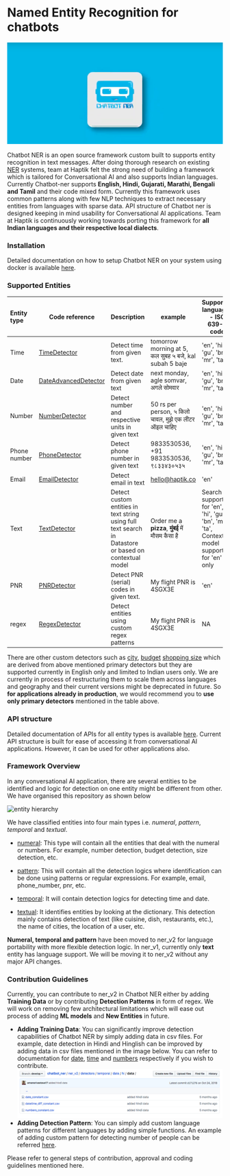 # Named Entity Recognition for chatbots

![chatbotner logo](docs/images/chatbotner_logo.png)

Chatbot NER is an open source framework custom built to supports entity recognition in text messages. After doing
thorough research on existing [NER](https://en.wikipedia.org/wiki/Named-entity_recognition) systems, team at Haptik felt
the strong need of building a framework which is tailored for Conversational AI and also supports Indian languages.
Currently Chatbot-ner supports **English, Hindi, Gujarati, Marathi, Bengali and Tamil** and their code mixed form.
Currently this framework uses common patterns along with few NLP techniques to extract necessary entities from languages
with sparse data. API structure of Chatbot ner is designed keeping in mind usability for Conversational AI
applications. Team at Haptik is continuously working towards porting this framework for **all Indian languages and their
respective local dialects**.

### **Installation**
Detailed documentation on how to setup Chatbot NER on your system using docker is available [here](docs/install.md).

### **Supported Entities**

| Entity type   | Code reference       | Description                              | example                           | Supported languages - **ISO 639-1** code |
| :------------ | -------------------- | :--------------------------------------- | --------------------------------- | ---------------------------------------- |
| Time          | [TimeDetector](https://github.com/hellohaptik/chatbot_ner/tree/develop/ner_v2/detectors/temporal/time) | Detect time from given text. | tomorrow morning at 5, कल सुबह ५ बजे, kal subah 5 baje | 'en', 'hi', 'gu', 'bn', 'mr', 'ta' |
| Date          | [DateAdvancedDetector](https://github.com/hellohaptik/chatbot_ner/tree/develop/ner_v2/detectors/temporal/date) | Detect date from given text | next monday, agle somvar, अगले सोमवार | 'en', 'hi', 'gu', 'bn', 'mr', 'ta' |
| Number        | [NumberDetector](https://github.com/hellohaptik/chatbot_ner/tree/develop/ner_v2/detectors/numeral/number]) | Detect number and respective units in given text | 50 rs per person, ५ किलो चावल, मुझे एक लीटर ऑइल चाहिए | 'en', 'hi', 'gu', 'bn', 'mr', 'ta' |
| Phone number  | [PhoneDetector](https://github.com/hellohaptik/chatbot_ner/tree/develop/ner_v2/detectors/pattern/phone_number) | Detect phone number in given text | 9833530536, +91 9833530536, ९८३३४३०५३५ | 'en', 'hi', 'gu', 'bn', 'mr', 'ta' |
| Email         | [EmailDetector](https://github.com/hellohaptik/chatbot_ner/tree/develop/ner_v1/detectors/pattern/email) | Detect email in text | hello@haptik.co | 'en' |
| Text          | [TextDetector](https://github.com/hellohaptik/chatbot_ner/tree/develop/ner_v1/detectors/textual/text) | Detect custom entities in text string using full text search in Datastore or based on contextual model| Order me a **pizza**, **मुंबई** में मौसम कैसा है   | Search supported for 'en', 'hi', 'gu', 'bn', 'mr', 'ta', Contextual model supported for 'en' only|
| PNR           | [PNRDetector](https://github.com/hellohaptik/chatbot_ner/tree/develop/ner_v1/detectors/pattern/pnr) | Detect PNR (serial) codes in given text. | My flight PNR is 4SGX3E | 'en' |
| regex         | [RegexDetector](https://github.com/hellohaptik/chatbot_ner/tree/develop/ner_v1/detectors/pattern/regex) | Detect entities using custom regex patterns| My flight PNR is 4SGX3E | NA |

There are other custom detectors such as [city](https://github.com/hellohaptik/chatbot_ner/tree/develop/ner_v1/detectors/textual/city),
[budget](https://github.com/hellohaptik/chatbot_ner/tree/develop/ner_v1/detectors/numeral/budget)
[shopping size](https://github.com/hellohaptik/chatbot_ner/tree/develop/ner_v1/detectors/numeral/size) which are
derived from above mentioned primary detectors but they are supported currently in English only and limited
to Indian users only. We are currently  in process of restructuring them to scale them across languages and geography
and their current versions might be deprecated in future. So **for applications already in production**, we would
recommend you to **use only primary detectors** mentioned in the table above.

### **API structure**
Detailed documentation of APIs for all entity types is available [here](docs/api_call.md). Current API structure is
built for ease of accessing it from conversational AI applications. However, it can be used for other applications also.

### **Framework Overview**

In any conversational AI application, there are several entities to be identified and logic for detection on one entity
might be different from other. We have organised this repository as shown below

![entity hierarchy](docs/images/entity_hierarchy.png)

We have classified entities into four main types i.e. *numeral*, *pattern*, *temporal* and *textual*.

- [numeral](https://github.com/hellohaptik/chatbot_ner/tree/develop/ner_v2/detectors/numeral): This type will contain all the entities that deal with the numeral or numbers. For example, number detection, budget detection, size detection, etc.

- [pattern](https://github.com/hellohaptik/chatbot_ner/tree/develop/ner_v2/detectors/pattern): This will contain all the detection logics where identification can be done using patterns or regular expressions. For example, email, phone_number, pnr, etc.

- [temporal](https://github.com/hellohaptik/chatbot_ner/tree/develop/ner_v2/detectors/temporal): It will contain detection logics for detecting time and date.

- [textual](https://github.com/hellohaptik/chatbot_ner/tree/develop/ner_v1/detectors/textual): It identifies entities by looking at the dictionary. This detection mainly contains detection of text (like cuisine, dish, restaurants, etc.), the name of cities, the location of a user, etc.

**Numeral, temporal and pattern** have been moved to ner_v2 for language portability with more flexible detection logic.
In ner_v1, currently only **text** entity has language support. We will be moving it to ner_v2 without any major API changes.

### **Contribution Guidelines**

Currently, you can contribute to ner_v2 in Chatbot NER either by adding **Training Data** or by contributing **Detection Patterns** in form of regex.
We will work on removing few architectural limitations which will ease out process of adding **ML models** and **New Entities** in future.

- **Adding Training Data**: You can significantly improve detection capabilities of Chatbot NER by simply adding data in csv files.
 For example, date detection in Hindi and Hinglish can be improved by adding data in csv files mentioned in the image below. You can refer to
 documentation for [date](https://github.com/hellohaptik/chatbot_ner/tree/develop/ner_v2/detectors/temporal/date), [time](https://github.com/hellohaptik/chatbot_ner/tree/develop/ner_v2/detectors/temporal/time) and [numbers](https://github.com/hellohaptik/chatbot_ner/tree/develop/ner_v2/detectors/numeral/number) respectively if you wish to contribute.
 ![Date Contribution](docs/images/date_contribution_example.png)
- **Adding Detection Pattern**: You can simply add custom language patterns for different languages by adding simple functions. An example of adding
custom pattern for detecting number of people can be referred [here](https://github.com/hellohaptik/chatbot_ner/tree/develop/ner_v2/detectors/numeral/number).

Please refer to general steps of contribution, approval and coding guidelines mentioned here.

